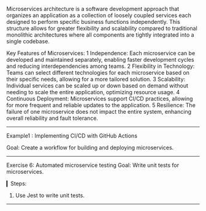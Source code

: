Microservices architecture is a software development approach that organizes an application as a collection of loosely coupled services
each designed to perform specific business functions independently.
This structure allows for greater flexibility and scalability compared to traditional monolithic architectures
where all components are tightly integrated into a single codebase.

Key Features of Microservices:
1 Independence: Each microservice can be developed and maintained separately, enabling faster development cycles and reducing interdependencies among teams.
2 Flexibility in Technology: Teams can select different technologies for each microservice based on their specific needs, allowing for a more tailored solution.
3 Scalability: Individual services can be scaled up or down based on demand without needing to scale the entire application, optimizing resource usage.
4 Continuous Deployment: Microservices support CI/CD practices, allowing for more frequent and reliable updates to the application.
5 Resilience: The failure of one microservice does not impact the entire system, enhancing overall reliability and fault tolerance.
____________________________________________________________________________________________________________________________________________________________


Example1 : Implementing CI/CD with GitHub Actions

Goal: Create a workflow for building and deploying microservices.
_______________________________________________________________________________________________________________________________________________________________
Exercise 6: Automated microservice testing
Goal: Write unit tests for microservices.


▎Steps:
1. Use Jest to write unit tests.
__________________________________________________________________________________________________________________________________________________________________
